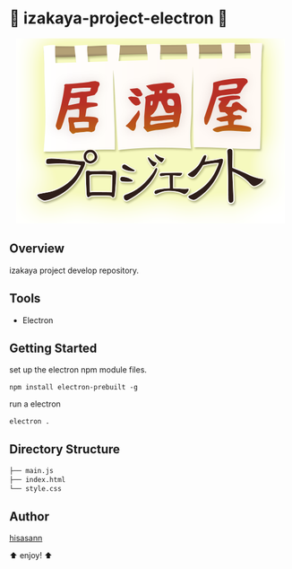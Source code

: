 :lipstick: izakaya-project-electron :lipstick:
===============

<p align="center">
  <img src="https://raw.githubusercontent.com/izakaya-project/izakaya-project-electron/master/image.png">
</p>

## Overview

izakaya project develop repository.

## Tools

* Electron

## Getting Started

set up the electron npm module files.

    npm install electron-prebuilt -g

run a electron

    electron .

## Directory Structure

    ├── main.js
    ├── index.html
    └── style.css

## Author

[hisasann](https://github.com/hisasann)

:arrow_up: enjoy! :arrow_up:
